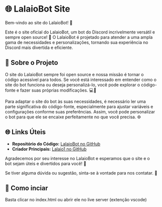 # 🌐 LalaioBot Site

Bem-vindo ao site do LalaioBot! 🎉

Este é o site oficial do LalaioBot, um bot do Discord incrivelmente versátil e sempre open source! 🚀 O LalaioBot é projetado para atender a uma ampla gama de necessidades e personalizações, tornando sua experiência no Discord mais divertida e eficiente. 

## 🌟 Sobre o Projeto

O site do LalaioBot sempre foi open source e nossa missão é tornar o código acessível para todos. Se você está interessado em entender como o site do bot funciona ou deseja personalizá-lo, você pode explorar o código-fonte e fazer suas próprias modificações. 💻🔧

Para adaptar o site do bot às suas necessidades, é necessário ler uma parte significativa do código-fonte, especialmente para ajustar variáveis e configurações conforme suas preferências. Assim, você pode personalizar o bot para que ele se encaixe perfeitamente no que você precisa. ⚙️

## 🌐 Links Úteis

- **Repositório do Código:** [LalaioBot no GitHub](https://github.com/lalaio1/lalaio1_bot/)
- **Criador Principais:** [Lalaio1 no GitHub](https://github.com/lalaio1)

Agradecemos por seu interesse no LalaioBot e esperamos que o site e o bot sejam úteis e divertidos para você! 💖

Se tiver alguma dúvida ou sugestão, sinta-se à vontade para nos contatar. 🚀

## 🧐 Como inciar
Basta clicar no index.html ou abrir ele no live server (extenção vscode)
